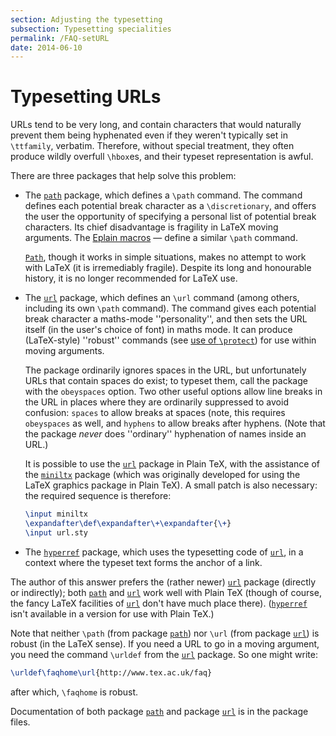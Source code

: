 ```yaml
---
section: Adjusting the typesetting
subsection: Typesetting specialities
permalink: /FAQ-setURL
date: 2014-06-10
---
```


# Typesetting URLs

URLs tend to be very long, and contain characters that would
naturally prevent them being hyphenated even if they weren't typically
set in `\ttfamily`, verbatim.  Therefore, without special treatment,
they often produce wildly overfull `\hbox`es, and their typeset
representation is awful.

There are three packages that help solve this problem:
  

-  The [`path`](https://ctan.org/pkg/path) package, which defines a `\path` command.
    The command defines each potential break character as a
    `\discretionary`, and offers the user the opportunity of
    specifying a personal list of potential break characters.  Its chief
    disadvantage is fragility in LaTeX moving arguments.  The
    [Eplain macros](/FAQ-eplain)&nbsp;&mdash; define a similar `\path` command.
  

    [`Path`](https://ctan.org/pkg/Path), though it works in simple situations, makes no
    attempt to work with LaTeX (it is irremediably fragile).  Despite
    its long and honourable history, it is no longer recommended for
    LaTeX use.
-  The [`url`](https://ctan.org/pkg/url) package, which defines an `\url` command
    (among others, including its own `\path` command).  The command
    gives each potential break character a maths-mode ''personality'', and
    then sets the URL itself (in the user's choice of font) in
    maths mode.  It can produce (LaTeX-style) ''robust'' commands
    (see [use of `\protect`](/FAQ-protect)) for use
    within moving arguments.
  

    The package ordinarily ignores spaces in the URL, but
    unfortunately URLs that contain spaces do exist; to typeset
    them, call the package with the `obeyspaces` option.  Two
    other useful options allow line breaks in the URL in places
    where they are ordinarily suppressed to avoid confusion:
    `spaces` to allow breaks at spaces (note, this requires
    `obeyspaces` as well, and `hyphens` to allow
    breaks after hyphens.  (Note that the package _never_ does
    ''ordinary'' hyphenation of names inside an URL.)
  

    It is possible to use the [`url`](https://ctan.org/pkg/url) package in Plain TeX,
    with the assistance of the [`miniltx`](https://ctan.org/pkg/miniltx) package (which was
    originally developed for using the LaTeX graphics package in
    Plain TeX).  A small patch is also necessary: the required
    sequence is therefore:
    ```latex
    \input miniltx
    \expandafter\def\expandafter\+\expandafter{\+}
    \input url.sty
    ```
-  The [`hyperref`](https://ctan.org/pkg/hyperref) package, which uses the typesetting code
    of [`url`](https://ctan.org/pkg/url), in a context where the typeset text forms the
    anchor of a link.

The author of this answer prefers the (rather newer) [`url`](https://ctan.org/pkg/url)
package (directly or indirectly); both [`path`](https://ctan.org/pkg/path) and
[`url`](https://ctan.org/pkg/url) work well with Plain TeX (though of course, the fancy
LaTeX facilities of [`url`](https://ctan.org/pkg/url) don't have much place there).
([`hyperref`](https://ctan.org/pkg/hyperref) isn't available in a version for use with Plain TeX.)

Note that neither `\path` (from package [`path`](https://ctan.org/pkg/path)) nor `\url` (from
package [`url`](https://ctan.org/pkg/url)) is robust (in the LaTeX sense).  If you need
a URL to go in a moving argument, you need the command
`\urldef` from the [`url`](https://ctan.org/pkg/url) package.  So one might write:
```latex
\urldef\faqhome\url{http://www.tex.ac.uk/faq}
```
after which, `\faqhome` is robust.

Documentation of both package [`path`](https://ctan.org/pkg/path) and package [`url`](https://ctan.org/pkg/url)
is in the package files.

